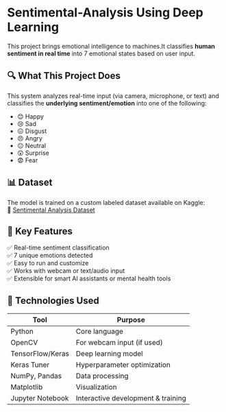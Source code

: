 # Sentimental-Analysis Using Deep Learning

This project brings emotional intelligence to machines.It classifies **human sentiment in real time** into 7 emotional states based on user input.


## 🔍 What This Project Does

This system analyzes real-time input (via camera, microphone, or text) and classifies the **underlying sentiment/emotion** into one of the following:

- 😊 Happy  
- 😢 Sad  
- 😖 Disgust  
- 😠 Angry  
- 😐 Neutral  
- 😲 Surprise  
- 😨 Fear

## 📊 Dataset

The model is trained on a custom labeled dataset available on Kaggle:  
📂 [Sentimental Analysis Dataset](https://www.kaggle.com/datasets/mohanarengans/sentimental-analysis)

## 🌟 Key Features

✅ Real-time sentiment classification  
✅ 7 unique emotions detected  
✅ Easy to run and customize  
✅ Works with webcam or text/audio input  
✅ Extensible for smart AI assistants or mental health tools

## 🧰 Technologies Used

| Tool            | Purpose                               |
|-----------------|----------------------------------------|
| Python          | Core language                          |
| OpenCV          | For webcam input (if used)             |
| TensorFlow/Keras| Deep learning model                    |
| Keras Tuner     | Hyperparameter optimization            |
| NumPy, Pandas   | Data processing                        |
| Matplotlib      | Visualization                          |
| Jupyter Notebook| Interactive development & training     |
